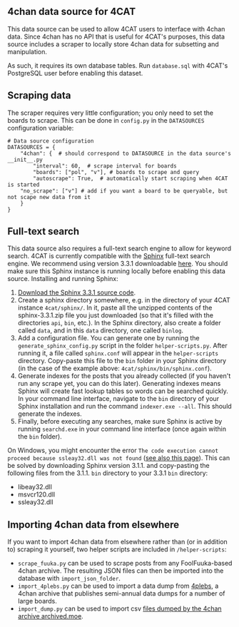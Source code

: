 ## 4chan data source for 4CAT

This data source can be used to allow 4CAT users to interface with 4chan data.
Since 4chan has no API that is useful for 4CAT's purposes, this data source 
includes a scraper to locally store 4chan data for subsetting and manipulation.

As such, it requires its own database tables. Run `database.sql` with 4CAT's
PostgreSQL user before enabling this dataset.

## Scraping data
The scraper requires very little configuration; you only need to set the boards
to scrape. This can be done in `config.py` in the `DATASOURCES` configuration
variable:

```
# Data source configuration
DATASOURCES = {
	"4chan": {  # should correspond to DATASOURCE in the data source's __init__.py
		"interval": 60,  # scrape interval for boards
		"boards": ["pol", "v"], # boards to scrape and query
		"autoscrape": True,  # automatically start scraping when 4CAT is started
    "no_scrape": ["v"] # add if you want a board to be queryable, but not scape new data from it
	}
}
```

## Full-text search
This data source also requires a full-text search engine to allow for keyword
search.  4CAT is currently compatible with the [Sphinx](https://sphinxsearch.com)
full-text search engine. We recommend using version 3.3.1 downloadable
[here](sphinxsearch.com/downloads/current). You should make sure this Sphinx instance
is running locally before enabling this data source.
Installing and running Sphinx:
1. [Download the Sphinx 3.3.1 source code](sphinxsearch.com/downloads/current).
2. Create a sphinx directory somewhere, e.g. in the directory of your 4CAT instance
`4cat/sphinx/`. In it, paste all the unzipped contents of the sphinx-3.3.1.zip file
you just downloaded (so that it's filled with the directories `api`, `bin`, etc.).
In the Sphinx directory, also create a folder called `data`, and in this `data`
directory, one called `binlog`.
3. Add a configuration file. You can generate one by running the `generate_sphinx_config.py`
script in the folder `helper-scripts.py`. After running it, a file called `sphinx.conf`
will appear in the `helper-scripts` directory. Copy-paste this file to the `bin` folder
in your Sphinx directory (in the case of the example above: `4cat/sphinx/bin/sphinx.conf`).
4. Generate indexes for the posts that you already collected (if you haven't run any
scrape yet, you can do this later). Generating indexes means Sphinx will create fast
lookup tables so words can be searched quickly. In your command line interface, navigate
to the `bin` directory of your Sphinx installation and run the command `indexer.exe --all`.
This should generate the indexes.
5. Finally, before executing any searches, make sure Sphinx is active by running
`searchd.exe` in your command line interface (once again within the `bin` folder).

On Windows, you might encounter the error `The code execution cannot proceed because
 ssleay32.dll was not found` ([see also this page](https://www.sqlshack.com/getting-started-with-sphinx-search-engine/)).
 This can be solved by downloading Sphinx version 3.1.1. and copy-pasting the following
 files from the 3.1.1. `bin` directory to your 3.3.1 `bin` directory:
- libeay32.dll
- msvcr120.dll
- ssleay32.dll


## Importing 4chan data from elsewhere
If you want to import 4chan data from elsewhere rather than (or in addition to)
scraping it yourself, two helper scripts are included in `/helper-scripts`:

* `scrape_fuuka.py` can be used to scrape posts from any FoolFuuka-based 4chan
  archive. The resulting JSON files can then be imported into the database with
  `import_json_folder`.
* `import_4plebs.py` can be used to import a data dump from 
  [4plebs](http://4plebs.org), a 4chan archive that publishes semi-annual data
  dumps for a number of large boards. 
* `import_dump.py` can be used to import csv [files dumped by the 4chan archive archived.moe](https://archive.org/details/archivedmoe_db_201908).